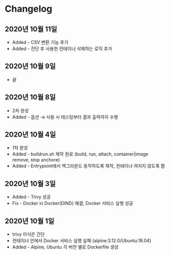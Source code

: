 # Changelog

## 2020년 10월 11일
- Added - CSV 변환 기능 추가
- Added - 진단 후 사용한 컨테이너 삭제하는 로직 추가 

## 2020년 10월 9일
- 끝

## 2020년 10월 8일
- 2차 완성
- Added - 옵션 -e 사용 시 테스팅부터 결과 출력까지 수행

## 2020년 10월 4일
- 1차 완성
- Added - buildrun.sh 제작 완료 (build, run, attach, container|image remove, stop anchore)
- Added - Entrypoint에서 백그라운드 동작하도록 제작, 컨테이너 꺼지지 않도록 함

## 2020년 10월 3일
- Added - Trivy 성공
- Fix - Docker in Docker(DIND) 해결, Docker 서비스 실행 성공

## 2020년 10월 1일
- trivy 이식은 간단
- 컨테이너 안에서 Docker 서비스 실행 실패 (alpine:3.12.0/Ubuntu:18.04)
- Added - Alpine, Ubuntu 각 버전 별로 Dockerfile 생성